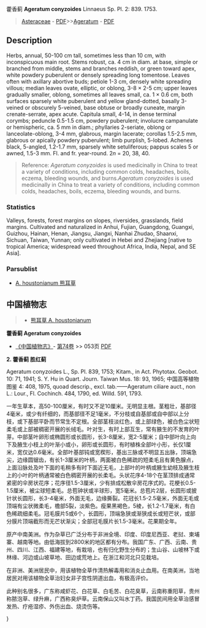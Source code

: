 藿香蓟 **Ageratum conyzoides** Linnaeus Sp. Pl. 2: 839. 1753.

> [Asteraceae](http://www.iplant.cn/info/Asteraceae?t=foc) - [PDF](http://www.iplant.cn/foc/pdf/Asteraceae.pdf)>>[Ageratum](Ageratum-藿香蓟属.md) - [PDF](http://www.iplant.cn/foc/pdf/Ageratum.pdf)

## Description

Herbs, annual, 50-100 cm tall, sometimes less than 10 cm, with inconspicuous main root. Stems robust, ca. 4 cm in diam. at base, simple or branched from middle, stems and branches reddish, or green toward apex, white powdery puberulent or densely spreading long tomentose. Leaves often with axillary abortive buds; petiole 1-3 cm, densely white spreading villous; median leaves ovate, elliptic, or oblong, 3-8 × 2-5 cm; upper leaves gradually smaller, oblong, sometimes all leaves small, ca. 1 × 0.6 cm, both surfaces sparsely white puberulent and yellow gland-dotted, basally 3-veined or obscurely 5-veined, base obtuse or broadly cuneate, margin crenate-serrate, apex acute. Capitula small, 4-14, in dense terminal corymbs; peduncle 0.5-1.5 cm, powdery puberulent; involucre campanulate or hemispheric, ca. 5 mm in diam.; phyllaries 2-seriate, oblong or lanceolate-oblong, 3-4 mm, glabrous, margin lacerate; corollas 1.5-2.5 mm, glabrous or apically powdery puberulent; limb purplish, 5-lobed. Achenes black, 5-angled, 1.2-1.7 mm, sparsely white setuliferous; pappus scales 5 or awned, 1.5-3 mm. Fl. and fr. year-round. 2*n* = 20, 38, 40.

> Reference: 
>*Ageratum conyzoides* is used medicinally in China to treat a variety of conditions, including common colds, headaches, boils, eczema, bleeding wounds, and burns.*Ageratum conyzoides* is used medicinally in China to treat a variety of conditions, including common colds, headaches, boils, eczema, bleeding wounds, and burns.

### Statistics
Valleys, forests, forest margins on slopes, riversides, grasslands, field margins. Cultivated and naturalized in Anhui, Fujian, Guangdong, Guangxi, Guizhou, Hainan, Henan, Jiangsu, Jiangxi, Nanhai Zhudao, Shaanxi, Sichuan, Taiwan, Yunnan; only cultivated in Hebei and Zhejiang [native to tropical America; widespread weed throughout Africa, India, Nepal, and SE Asia].

### Parsublist

* [A.  houstonianum  熊耳草](Ageratum-houstonianum-熊耳草.md)

## 中国植物志

> * [熊耳草  A.  houstonianum](Ageratum-houstonianum-熊耳草.md)

**藿香蓟 Ageratum conyzoides**

* [《中国植物志》](http://www.iplant.cn/frps)- [第74卷](http://www.iplant.cn/frps/vol/74) >> 053页 [PDF](http://www.iplant.cn/frps/pdf/74/053.PDF)

**2. 藿香蓟 胜红蓟**

Ageratum conyzoides L., Sp. Pl. 839, 1753; Kitam., in Act. Phytotax. Geobot. 10: 71, 1941; S. Y. Hu in Quart. Journ. Taiwan Mus. 18: 93, 1965; 中国高等植物图鉴 4: 408, 1975, quoad descrip., excl. tab.——Ageratum ciliare auct., non L.: Lour., Fl. Cochinch. 484, 1790, ed. Willd. 591, 1793.

一年生草本，高50-100厘米，有时又不足10厘米。无明显主根。茎粗壮，基部径4毫米，或少有纤细的，而基部径不足1毫米，不分枝或自基部或自中部以上分枝，或下基部平卧而节常生不定根。全部茎枝淡红色，或上部绿色，被白色尘状短柔毛或上部被稠密开展的长绒毛。叶对生，有时上部互生，常有腋生的不发育的叶芽。中部茎叶卵形或椭圆形或长圆形，长3-8厘米，宽2-5厘米；自中部叶向上向下及腋生小枝上的叶渐小或小，卵形或长圆形，有时植株全部叶小形，长仅1厘米，宽仅达0.6毫米。全部叶基部钝或宽楔形，基出三脉或不明显五出脉，顶端急尖，边缘圆锯齿，有长1-3厘米的叶柄，两面被白色稀疏的短柔毛且有黄色腺点，上面沿脉处及叶下面的毛稍多有时下面近无毛，上部叶的叶柄或腋生幼枝及腋生枝上的小叶的叶柄通常被白色稠密开展的长柔毛。头状花序4-18个在茎顶排成通常紧密的伞房状花序；花序径1.5-3厘米，少有排成松散伞房花序式的。花梗长0.5-1.5厘米，被尘球短柔毛。总苞钟状或半球形，宽5毫米。总苞片2层，长圆形或披针状长圆形，长3-4毫米，外面无毛，边缘撕裂。花冠长1.5-2.5毫米，外面无毛或顶端有尘状微柔毛，檐部5裂，淡紫色。瘦果黑褐色，5棱，长1.2-1.7毫米，有白色稀疏细柔毛。冠毛膜片5或6个，长圆形，顶端急狭或渐狭成长或短芒状，或部分膜片顶端截形而无芒状渐尖；全部冠毛膜片长1.5-3毫米。花果期全年。

原产中南美洲。作为杂草已广泛分布于非洲全境、印度、印度尼西亚、老挝、柬埔寨、越南等地。由低海拔到2800米的地区都有分布。我国广东、广西、云南、贵州、四川、江西、福建等地，有栽培，也有归化野生分布的；生山谷、山坡林下或林缘、河边或山坡草地、田边或荒地上。在浙江和河北只见栽培。

在非洲、美洲居民中，用该植物全草作清热解毒用和消炎止血用。在南美洲，当地居民对用该植物全草治妇女非子宫性阴道出血，有极高评价。

此种别名很多，广东称咸虾花、白花草、白毛苦、白花臭草，云南称重阳草，贵州称脓泡草、绿升麻，广西称臭炉草。云南保山又叫水丁药。我国民间用全草治感冒发热、疗疮湿疹、外伤出血、烧烫伤等。

}